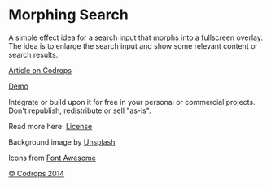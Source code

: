 Morphing Search
=========

A simple effect idea for a search input that morphs into a fullscreen overlay. The idea is to enlarge the search input and show some relevant content or search results.

[Article on Codrops](http://tympanus.net/codrops/?p=21106)

[Demo](http://tympanus.net/Development/MorphingSearch/)

Integrate or build upon it for free in your personal or commercial projects. Don't republish, redistribute or sell "as-is".

Read more here: [License](http://tympanus.net/codrops/licensing/)

Background image by [Unsplash](http://unsplash.com)

Icons from [Font Awesome](http://fortawesome.github.io/Font-Awesome/) 

[© Codrops 2014](http://www.codrops.com)